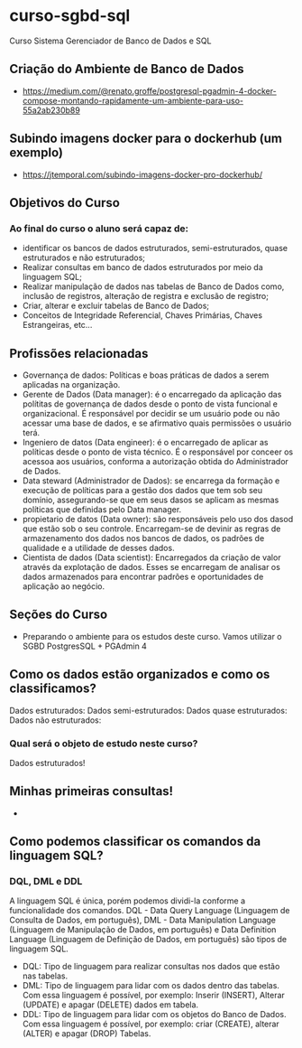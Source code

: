 # curso-sgbd-sql
Curso Sistema Gerenciador de Banco de Dados e SQL

## Criação do Ambiente de Banco de Dados
- https://medium.com/@renato.groffe/postgresql-pgadmin-4-docker-compose-montando-rapidamente-um-ambiente-para-uso-55a2ab230b89

## Subindo imagens docker para o dockerhub (um exemplo)
- https://jtemporal.com/subindo-imagens-docker-pro-dockerhub/

## Objetivos do Curso
### Ao final do curso o aluno será capaz de:
- identificar os bancos de dados estruturados, semi-estruturados, quase estruturados e não estruturados;
- Realizar consultas em banco de dados estruturados por meio da linguagem SQL;
- Realizar manipulação de dados nas tabelas de Banco de Dados como, inclusão de registros, alteração de registra e exclusão de registro;
- Criar, alterar e excluir tabelas de Banco de Dados;
- Conceitos de Integridade Referencial, Chaves Primárias, Chaves Estrangeiras, etc...

## Profissões relacionadas
- Governança de dados: Políticas e boas práticas de dados a serem aplicadas na organização.
- Gerente de Dados (Data manager): é o encarregado da aplicação das polítitas de governança de dados desde o ponto de vista funcional e organizacional. É responsável por decidir se um usuário pode ou não acessar uma base de dados, e se afirmativo quais permissões o usuário terá. 
- Ingeniero de datos (Data engineer): é o encarregado de aplicar as políticas desde o ponto de vista técnico. É o responsável por conceer os acessoa aos usuários, conforma a autorização obtida do Administrador de Dados.
- Data steward (Administrador de Dados): se encarrega da formação e execução de políticas para a gestão dos dados que tem sob seu domínio, assegurando-se que em seus dasos se aplicam as mesmas políticas que definidas pelo Data manager.
- propietario de datos (Data owner): são responsáveis pelo uso dos dasod que estão sob o seu controle. Encarregam-se de devinir as regras de armazenamento dos dados nos bancos de dados, os padrões de qualidade e a utilidade de desses dados.
- Cientista de dados (Data scientist): Encarregados da criação de valor através da explotação de dados. Esses se encarregam de analisar os dados armazenados para encontrar padrões e oportunidades de aplicação ao negócio.

## Seções do Curso
- Preparando o ambiente para os estudos deste curso.
Vamos utilizar o SGBD PostgresSQL + PGAdmin 4

## Como os dados estão organizados e como os classificamos?
Dados estruturados:
Dados semi-estruturados:
Dados quase estruturados:
Dados não estruturados:

### Qual será o objeto de estudo neste curso?
Dados estruturados!

## Minhas primeiras consultas!
-

## Como podemos classificar os comandos da linguagem SQL?

### DQL, DML e DDL
A linguagem SQL é única, porém podemos dividi-la conforme a funcionalidade dos comandos.
DQL - Data Query Language (Linguagem de Consulta de Dados, em português), DML - Data Manipulation Language (Linguagem de Manipulação de Dados, em português) e Data Definition Language (Linguagem de Definição de Dados, em português) são tipos de linguagem SQL.
- DQL: Tipo de linguagem para realizar consultas nos dados que estão nas tabelas.
- DML: Tipo de linguagem para lidar com os dados dentro das tabelas. Com essa linguagem é possível, por exemplo: Inserir (INSERT), Alterar (UPDATE) e apagar (DELETE) dados em tabela.
- DDL: Tipo de linguagem para lidar com os objetos do Banco de Dados. Com essa linguagem é possível, por exemplo: criar (CREATE), alterar (ALTER) e apagar (DROP) Tabelas.

